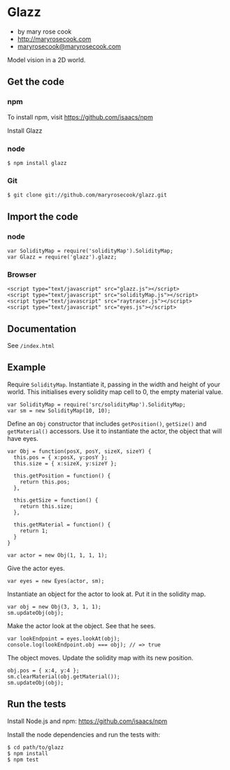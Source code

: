 # Glazz

* by mary rose cook
* http://maryrosecook.com
* maryrosecook@maryrosecook.com

Model vision in a 2D world.

## Get the code

### npm

To install npm, visit https://github.com/isaacs/npm

Install Glazz

### node

    $ npm install glazz

### Git

    $ git clone git://github.com/maryrosecook/glazz.git

## Import the code

### node

    var SolidityMap = require('solidityMap').SolidityMap;
    var Glazz = require('glazz').glazz;

### Browser

    <script type="text/javascript" src="glazz.js"></script>
    <script type="text/javascript" src="solidityMap.js"></script>
    <script type="text/javascript" src="raytracer.js"></script>
    <script type="text/javascript" src="eyes.js"></script>

## Documentation

See `/index.html`

## Example

Require <code>SolidityMap</code>.  Instantiate it, passing in the width and height
of your world.  This initialises every solidity map cell to 0, the empty material value.

    var SolidityMap = require('src/solidityMap').SolidityMap;
    var sm = new SolidityMap(10, 10);

Define an <code>Obj</code> constructor that includes <code>getPosition()</code>,
<code>getSize()</code> and <code>getMaterial()</code> accessors.  Use it to
instantiate the actor, the object that will have eyes.

    var Obj = function(posX, posY, sizeX, sizeY) {
      this.pos = { x:posX, y:posY };
      this.size = { x:sizeX, y:sizeY };

      this.getPosition = function() {
        return this.pos;
      },

      this.getSize = function() {
        return this.size;
      },

      this.getMaterial = function() {
        return 1;
      }
    }

    var actor = new Obj(1, 1, 1, 1);

Give the actor eyes.

    var eyes = new Eyes(actor, sm);

Instantiate an object for the actor to look at.  Put it in the solidity map.

    var obj = new Obj(3, 3, 1, 1);
    sm.updateObj(obj);

Make the actor look at the object.  See that he sees.

    var lookEndpoint = eyes.lookAt(obj);
    console.log(lookEndpoint.obj === obj); // => true

The object moves.  Update the solidity map with its new position.

    obj.pos = { x:4, y:4 };
    sm.clearMaterial(obj.getMaterial());
    sm.updateObj(obj);

## Run the tests

Install Node.js and npm: https://github.com/isaacs/npm

Install the node dependencies and run the tests with:

    $ cd path/to/glazz
    $ npm install
    $ npm test
